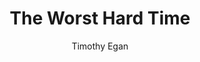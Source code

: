 ---
layout: post
title: "The Worst Hard Time"
author: "Timothy Egan"
notes: Largely through primary accounts, Timothy Egan tells the incredible story of those who weathered the worst environmental disaster in our history. In private, President Roosevelt discussed abandoning the Great American Plains altogether. And what was the cause of all this? Speculation, profligate consumption and myopic public policy. Sounds about right.
categories: read
tags: [sample-post, readability, test]
comments: true
share: true
modified: 2016-06-01T14:18:57-04:00
image:
  feature: worst-hard-time.jpg
---
